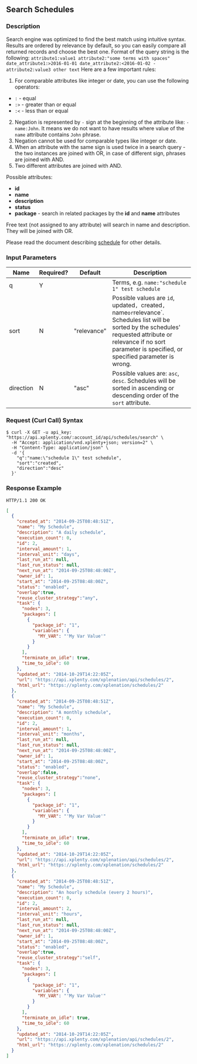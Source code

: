 ## Search Schedules

### Description
Search engine was optimized to find the best match using intuitive syntax. Results are ordered by relevance by default, so you can easily compare all returned records and choose the best one.
Format of the query string is the following:
`attribute1:value1 attribute2:"some terms with spaces" date_attribute1:>2016-01-01 date_attribute2:<2016-01-02 -attribute2:value3 other text`
Here are a few important rules:

1. For comparable attributes like integer or date, you can use the following operators:
  * `:` - equal
  * `:>` - greater than or equal
  * `:<` - less than or equal
2. Negation is represented by `-` sign at the beginning of the attribute like: `-name:John`. It means we do not want to have results where value of the `name` attribute contains `John` phrase.
3. Negation cannot be used for comparable types like integer or date.
3. When an attribute with the same sign is used twice in a search query - the two instances are joined with OR, in case of different sign, phrases are joined with AND.
4. Two different attributes are joined with AND.

Possible attributes:

* **id**
* **name**
* **description**
* **status**
* **package** - search in related packages by the **id** and **name** attributes

Free text (not assigned to any attribute) will search in name and description. They will be joined with OR.

Please read the document describing [schedule](https://github.com/xplenty/xplenty-api-doc-v2/blob/master/resources/schedule.md) for other details.


### Input Parameters

|Name|Required?|Default|Description|
|----|---------|-------|-----------|
q|Y| |Terms, e.g. `name:"schedule 1" test schedule`
sort|N|"relevance"|Possible values are `id`, updated`, `created`, `name` or `relevance`. Schedules list will be sorted by the schedules' requested attribute or relevance if no sort parameter is specified, or specified parameter is wrong.
direction|N|"asc"|Possible values are: `asc`, `desc`. Schedules will be sorted in ascending or descending order of the `sort` attribute.

### Request (Curl Call) Syntax
```shell
$ curl -X GET -u api_key: "https://api.xplenty.com/:account_id/api/schedules/search" \
  -H "Accept: application/vnd.xplenty+json; version=2" \
  -H "Content-Type: application/json" \
  -d '{
    "q":"name:\"schedule 1\" test schedule",
    "sort":"created",
    "direction":"desc"
  }'
```

### Response Example
```HTTP
HTTP/1.1 200 OK
```

```json
[
  {
    "created_at": "2014-09-25T08:48:51Z",
    "name": "My Schedule",
    "description": "A daily schedule",
    "execution_count": 0,
    "id": 2,
    "interval_amount": 1,
    "interval_unit": "days",
    "last_run_at": null,
    "last_run_status": null,
    "next_run_at": "2014-09-25T08:48:00Z",
    "owner_id": 1,
    "start_at": "2014-09-25T08:48:00Z",
    "status": "enabled",
    "overlap":true,
    "reuse_cluster_strategy":"any",
    "task": {
      "nodes": 3,
      "packages": [
        {
          "package_id": "1",
          "variables": {
            "MY_VAR": "'My Var Value'"
          }
        }
      ],
      "terminate_on_idle": true,
      "time_to_idle": 60
    },
    "updated_at": "2014-10-29T14:22:05Z",
    "url": "https://api.xplenty.com/xplenation/api/schedules/2",
    "html_url": "https://xplenty.com/xplenation/schedules/2"
  },
  {
    "created_at": "2014-09-25T08:48:51Z",
    "name": "My Schedule",
    "description": "A monthly schedule",
    "execution_count": 0,
    "id": 2,
    "interval_amount": 1,
    "interval_unit": "months",
    "last_run_at": null,
    "last_run_status": null,
    "next_run_at": "2014-09-25T08:48:00Z",
    "owner_id": 1,
    "start_at": "2014-09-25T08:48:00Z",
    "status": "enabled",
    "overlap":false,
    "reuse_cluster_strategy":"none",
    "task": {
      "nodes": 3,
      "packages": [
        {
          "package_id": "1",
          "variables": {
            "MY_VAR": "'My Var Value'"
          }
        }
      ],
      "terminate_on_idle": true,
      "time_to_idle": 60
    },
    "updated_at": "2014-10-29T14:22:05Z",
    "url": "https://api.xplenty.com/xplenation/api/schedules/2",
    "html_url": "https://xplenty.com/xplenation/schedules/2"
  },
  {
    "created_at": "2014-09-25T08:48:51Z",
    "name": "My Schedule",
    "description": "An hourly schedule (every 2 hours)",
    "execution_count": 0,
    "id": 2,
    "interval_amount": 2,
    "interval_unit": "hours",
    "last_run_at": null,
    "last_run_status": null,
    "next_run_at": "2014-09-25T08:48:00Z",
    "owner_id": 1,
    "start_at": "2014-09-25T08:48:00Z",
    "status": "enabled",
    "overlap":true,
    "reuse_cluster_strategy":"self",
    "task": {
      "nodes": 3,
      "packages": [
        {
          "package_id": "1",
          "variables": {
            "MY_VAR": "'My Var Value'"
          }
        }
      ],
      "terminate_on_idle": true,
      "time_to_idle": 60
    },
    "updated_at": "2014-10-29T14:22:05Z",
    "url": "https://api.xplenty.com/xplenation/api/schedules/2",
    "html_url": "https://xplenty.com/xplenation/schedules/2"
  }
]
```
